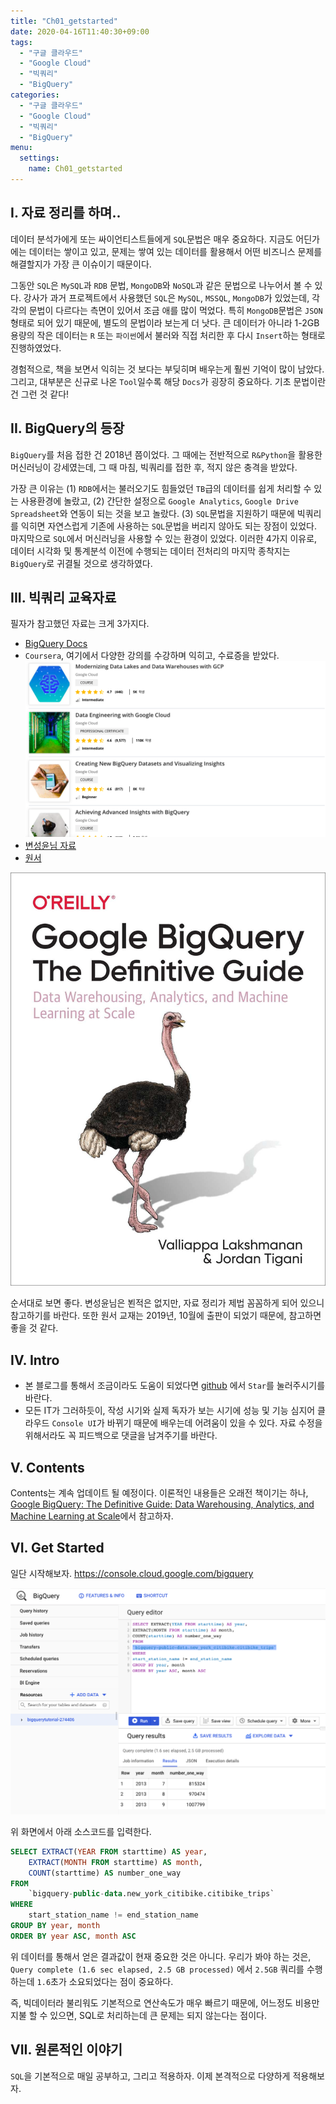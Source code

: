 ```yaml
---
title: "Ch01_getstarted"
date: 2020-04-16T11:40:30+09:00
tags:
  - "구글 클라우드"
  - "Google Cloud"
  - "빅쿼리"
  - "BigQuery"
categories:
  - "구글 클라우드"
  - "Google Cloud"
  - "빅쿼리"
  - "BigQuery"
menu: 
  settings:
    name: Ch01_getstarted
---
```


## I. 자료 정리를 하며.. 

데이터 분석가에게 또는 싸이언티스트들에게 `SQL`문법은 매우 중요하다. 지금도 어딘가에는 데이터는 쌓이고 있고, 문제는 쌓여 있는 데이터를 활용해서 어떤 비즈니스 문제를 해결할지가 가장 큰 이슈이기 때문이다. 

그동안 `SQL`은 `MySQL`과 `RDB` 문법, `MongoDB`와 `NoSQL`과 같은 문법으로 나누어서 볼 수 있다. 강사가 과거 프로젝트에서 사용했던 `SQL`은 `MySQL`, `MSSQL`, `MongoDB`가 있었는데, 각각의 문법이 다르다는 측면이 있어서 조금 애를 많이 먹었다. 특히 `MongoDB`문법은 `JSON` 형태로 되어 있기 때문에, 별도의 문법이라 보는게 더 낫다. 큰 데이터가 아니라 1-2GB 용량의 작은 데이터는 `R` 또는 `파이썬`에서 불러와 직접 처리한 후 다시 `Insert`하는 형태로 진행하였었다. 

경험적으로, 책을 보면서 익히는 것 보다는 부딪히며 배우는게 훨씬 기억이 많이 남았다. 그리고, 대부분은 신규로 나온 `Tool`일수록 해당 `Docs`가 굉장히 중요하다. 기초 문법이란건 그런 것 같다! 

## II. BigQuery의 등장

`BigQuery`를 처음 접한 건 2018년 쯤이었다. 그 때에는 전반적으로 `R&Python`을 활용한 머신러닝이 강세였는데, 그 때 마침, 빅쿼리를 접한 후, 적지 않은 충격을 받았다. 

가장 큰 이유는 (1) `RDB`에서는 불러오기도 힘들었던 `TB`급의 데이터를 쉽게 처리할 수 있는 사용환경에 놀랐고, (2) 간단한 설정으로 `Google Analytics`, `Google Drive Spreadsheet`와 연동이 되는 것을 보고 놀랐다. (3) `SQL`문법을 지원하기 때문에 빅쿼리를 익히면 자연스럽게 기존에 사용하는 `SQL`문법을 버리지 않아도 되는 장점이 있었다. 마지막으로 `SQL`에서 머신러닝을 사용할 수 있는 환경이 있었다. 이러한 4가지 이유로, 데이터 시각화 및 통계분석 이전에 수행되는 데이터 전처리의 마지막 종착지는 `BigQuery`로 귀결될 것으로 생각하였다. 

## III. 빅쿼리 교육자료

필자가 참고했던 자료는 크게 3가지다. 
- [BigQuery Docs](https://cloud.google.com/bigquery/docs/tutorials)
- `Coursera`, 여기에서 다양한 강의를 수강하며 익히고, 수료증을 받았다.
![](/img/gcp/bigquery/01_bigquery.png)
- [변성윤님 자료](https://github.com/zzsza/bigquery-tutorial)
- [원서](https://www.amazon.com/Google-BigQuery-Definitive-Warehousing-Analytics-ebook/dp/B07ZHQ3MGN/ref=pd_sim_351_1/141-4097222-3737936?_encoding=UTF8&pd_rd_i=B07ZHQ3MGN&pd_rd_r=6aebb05f-aee0-4109-b307-6ddcb0861108&pd_rd_w=369PQ&pd_rd_wg=Zh9xu&pf_rd_p=9fec2710-b93d-4b3e-b3ca-e55dc1c5909a&pf_rd_r=SZ76R8NWYEY0C836HBJ0&psc=1&refRID=SZ76R8NWYEY0C836HBJ0)

![](/img/gcp/bigquery/books.png)

순서대로 보면 좋다. 변성윤님은 뵌적은 없지만, 자료 정리가 제법 꼼꼼하게 되어 있으니 참고하기를 바란다. 또한 원서 교재는 2019년, 10월에 출판이 되었기 때문에, 참고하면 좋을 것 같다. 

## IV. Intro

- 본 블로그를 통해서 조금이라도 도움이 되었다면 [github](https://github.com/chloevan/gcp_tutorial) 에서 `Star`를 눌러주시기를 바란다. 
- 모든 IT가 그러하듯이, 작성 시기와 실제 독자가 보는 시기에 성능 및 기능 심지어 클라우드 `Console UI`가 바뀌기 때문에 배우는데 어려움이 있을 수 있다. 자료 수정을 위해서라도 꼭 피드백으로 댓글을 남겨주기를 바란다. 


## V. Contents

Contents는 계속 업데이트 될 예정이다. 이론적인 내용들은 오래전 책이기는 하나, [Google BigQuery: The Definitive Guide: Data Warehousing, Analytics, and Machine Learning at Scale](https://www.amazon.com/Google-BigQuery-Definitive-Warehousing-Analytics-ebook/dp/B07ZHQ3MGN/ref=sr_1_2?dchild=1&keywords=BigQuery&qid=1587019254&sr=8-2)에서 참고하자. 

## VI. Get Started
일단 시작해보자. https://console.cloud.google.com/bigquery 

![](/img/gcp/bigquery/02_Figure.png)

위 화면에서 아래 소스코드를 입력한다. 

```sql
SELECT EXTRACT(YEAR FROM starttime) AS year,
    EXTRACT(MONTH FROM starttime) AS month,
    COUNT(starttime) AS number_one_way
FROM
    `bigquery-public-data.new_york_citibike.citibike_trips`
WHERE
    start_station_name != end_station_name
GROUP BY year, month
ORDER BY year ASC, month ASC 
```

위 데이터를 통해서 얻은 결과값이 현재 중요한 것은 아니다. 우리가 봐야 하는 것은, `Query complete (1.6 sec elapsed, 2.5 GB processed)` 에서 `2.5GB` 쿼리를 수행하는데 `1.6`초가 소요되었다는 점이 중요하다. 

즉, 빅데이터라 불리워도 기본적으로 연산속도가 매우 빠르기 때문에, 어느정도 비용만 지불 할 수 있으면, SQL로 처리하는데 큰 문제는 되지 않는다는 점이다. 

## VII. 원론적인 이야기

`SQL`을 기본적으로 매일 공부하고, 그리고 적용하자. 이제 본격적으로 다양하게 적용해보자. 


